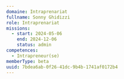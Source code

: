 ```yaml
---
domaine: Intraprenariat
fullname: Sonny Ghidizzi
role: Intraprenariat
missions:
  - start: 2024-05-06
    end: 2024-12-06
    status: admin
competences:
  - Intrapreneur(se)
memberType: beta
uuid: 7bdea6ab-0f26-41dc-9b4b-1741af0172b4
---
```

